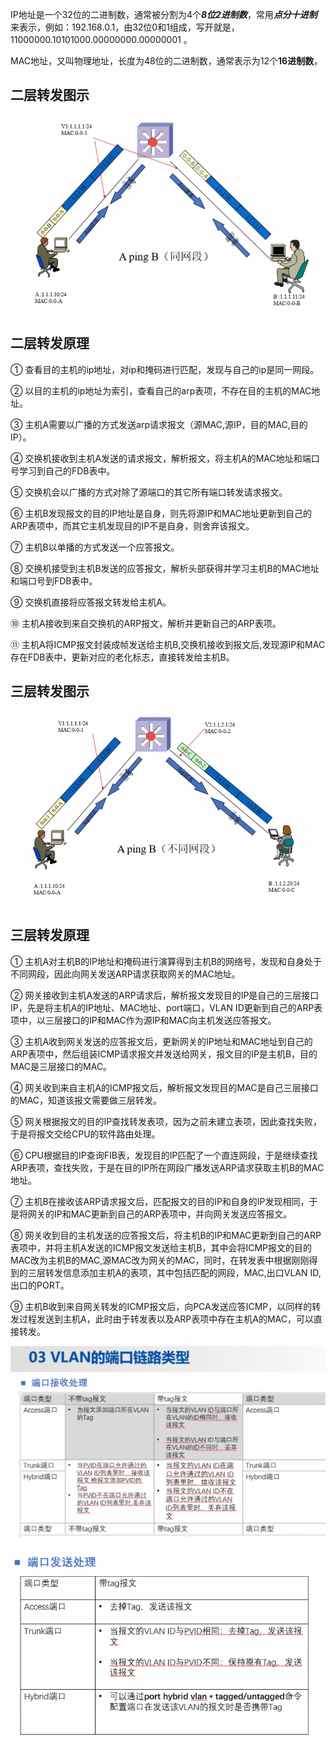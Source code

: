 IP地址是一个32位的二进制数，通常被分割为4个***8位2进制数***，常用***点分十进制***来表示，例如：192.168.0.1，由32位0和1组成，写开就是，11000000.10101000.00000000.00000001 。

MAC地址，又叫物理地址，长度为48位的二进制数，通常表示为12个**16进制数**，

## 二层转发图示

![image-20220211204613563](https://github.com/Create-python/wkf9721/blob/master/images/image-20220213160346230.png)


## 二层转发原理

① 查看目的主机的ip地址，对ip和掩码进行匹配，发现与自己的ip是同一网段。

② 以目的主机的ip地址为索引，查看自己的arp表项，不存在目的主机的MAC地址。

③ 主机A需要以广播的方式发送arp请求报文（源MAC,源IP，目的MAC,目的IP）。

④ 交换机接收到主机A发送的请求报文，解析报文，将主机A的MAC地址和端口号学习到自己的FDB表中。

⑤ 交换机会以广播的方式对除了源端口的其它所有端口转发请求报文。

⑥ 主机B发现报文的目的IP地址是自身，则先将源IP和MAC地址更新到自己的ARP表项中，而其它主机发现目的IP不是自身，则舍弃该报文。

⑦ 主机B以单播的方式发送一个应答报文。

⑧ 交换机接受到主机B发送的应答报文，解析头部获得并学习主机B的MAC地址和端口号到FDB表中。

⑨ 交换机直接将应答报文转发给主机A。

⑩ 主机A接收到来自交换机的ARP报文，解析并更新自己的ARP表项。

⑪ 主机A将ICMP报文封装成帧发送给主机B,交换机接收到报文后,发现源IP和MAC存在FDB表中，更新对应的老化标志，直接转发给主机B。





## 三层转发图示


![image-20220211210754920](https://github.com/Create-python/wkf9721/blob/master/images/image-20220213184232955.png)


## 三层转发原理

① 主机A对主机B的IP地址和掩码进行演算得到主机B的网络号，发现和自身处于不同网段，因此向网关发送ARP请求获取网关的MAC地址。

② 网关接收到主机A发送的ARP请求后，解析报文发现目的IP是自己的三层接口IP，先是将主机A的IP地址、MAC地址、port端口，VLAN ID更新到自己的ARP表项中，以三层接口的IP和MAC作为源IP和MAC向主机发送应答报文。

③ 主机A收到网关发送的应答报文后，更新网关的IP地址和MAC地址到自己的ARP表项中，然后组装ICMP请求报文并发送给网关，报文目的IP是主机B，目的MAC是三层接口的MAC。

④ 网关收到来自主机A的ICMP报文后，解析报文发现目的MAC是自己三层接口的MAC，知道该报文需要做三层转发。

⑤ 网关根据报文的目的IP查找转发表项，因为之前未建立表项，因此查找失败，于是将报文交给CPU的软件路由处理。

⑥ CPU根据目的IP查询FIB表，发现目的IP匹配了一个直连网段，于是继续查找ARP表项，查找失败，于是在目的IP所在网段广播发送ARP请求获取主机B的MAC地址。

⑦ 主机B在接收该ARP请求报文后，匹配报文的目的IP和自身的IP发现相同，于是将网关的IP和MAC更新到自己的ARP表项中，并向网关发送应答报文。

⑧ 网关收到目的主机发送的应答报文后，将主机B的IP和MAC更新到自己的ARP表项中，并将主机A发送的ICMP报文发送给主机B，其中会将ICMP报文的目的MAC改为主机B的MAC,源MAC改为网关的MAC，同时，在转发表中根据刚刚得到的三层转发信息添加主机A的表项，其中包括匹配的网段，MAC,出口VLAN ID,出口的PORT。

⑨ 主机B收到来自网关转发的ICMP报文后，向PCA发送应答ICMP，以同样的转发过程发送到主机A，此时由于转发表以及ARP表项中存在主机A的MAC，可以直接转发。


![image-20220212181443477](https://github.com/Create-python/wkf9721/blob/master/images/image-20220212181443477.png)

![image-20220212181506987](https://github.com/Create-python/wkf9721/blob/master/images/image-20220212181506987.png)

